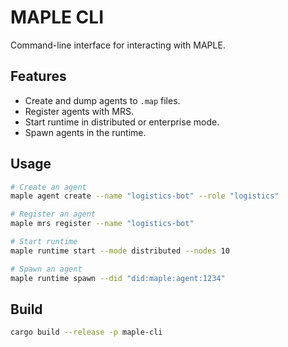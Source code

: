 # MAPLE CLI

Command-line interface for interacting with MAPLE.

## Features
- Create and dump agents to `.map` files.
- Register agents with MRS.
- Start runtime in distributed or enterprise mode.
- Spawn agents in the runtime.

## Usage
```bash
# Create an agent
maple agent create --name "logistics-bot" --role "logistics"

# Register an agent
maple mrs register --name "logistics-bot"

# Start runtime
maple runtime start --mode distributed --nodes 10

# Spawn an agent
maple runtime spawn --did "did:maple:agent:1234"
```

## Build
```bash
cargo build --release -p maple-cli
```